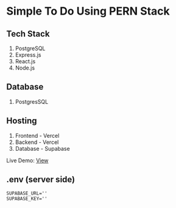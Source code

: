 # Simple To Do Using PERN Stack

## Tech Stack
1. PostgreSQL
2. Express.js
3. React.js
4. Node.js

## Database
1. PostgresSQL

## Hosting
1. Frontend - Vercel
2. Backend - Vercel
3. Database - Supabase

Live Demo: [View](https://pern-todo-app-client-kt8xcb4qz-thakshakas-projects.vercel.app/)

## .env (server side)
```
SUPABASE_URL=''
SUPABASE_KEY=''
```
